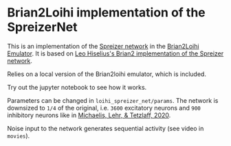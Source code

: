 # Brian2Loihi implementation of the SpreizerNet

This is an implementation of the [Spreizer network](https://journals.plos.org/ploscompbiol/article?id=10.1371/journal.pcbi.1007432) in the [Brian2Loihi Emulator](https://github.com/sagacitysite/brian2_loihi). It is based on [Leo Hiselius's Brian2 implementation of the Spreizer network](https://github.com/leohiselius/spreizer-net).

Relies on a local version of the Brian2loihi emulator, which is included.

Try out the jupyter notebook to see how it works.

Parameters can be changed in `loihi_spreizer_net/params`. The network is downsized to `1/4` of the original, i.e. `3600` excitatory neurons and `900` inhibitory neurons like in [Michaelis, Lehr, & Tetzlaff, 2020](https://www.frontiersin.org/articles/10.3389/fnbot.2020.589532/full). 

Noise input to the network generates sequential activity (see video in `movies`).
